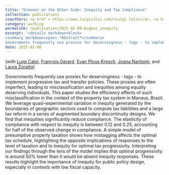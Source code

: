 ```yaml
---
title: "Greener on the Other Side: Inequity and Tax Compliance"
collection: publications
coauthors: <a href = https://www.luigicaloi.com/>Luigi Caloi</a>, <a href = https://sites.google.com/site/fransgerard/home>Fran&ccedil;ois Gerard</a>, <a href = https://sites.google.com/view/epkresch/home>Evan Plous Kresch</a>,   <a href = https://joananaritomi.com/>Joana Naritomi</a>, and <a href = https://blogs.worldbank.org/en/team/l/laura-de-castro-zoratto>Laura Zoratto</a>
category: working
permalink: /publication/2025-02-08-bcgknz_inequity
excerpt: '<details markdown=block>
<summary markdown=span> *Abstract*</summary> 
Governments frequently use proxies for deservingness - tags - to implement progressive tax and transfer policies. These proxies are often imperfect, leading to misclassification and inequities among equally deserving individuals. This paper studies the efficiency effects of such misclassification in the context of the property tax system in Manaus, Brazil. We leverage quasi-experimental variation in inequity generated by the boundaries of geographic sectors used to compute tax liabilities and a large tax reform in a series of augmented boundary discontinuity designs. We find that inequities significantly reduce compliance. The elasticity of compliance with respect to inequity is between 0.12 and 0.25, accounting for half of the observed change in compliance. A simple model of presumptive property taxation shows how mistagging affects the optimal tax schedule, highlighting the opposite implications of responses to the level of taxation and to inequity for optimal tax progressivity. Interpreting our findings through the lens of the model implies that optimal progressivity is around 50% lower than it would be absent inequity responses. These results highlight the importance of inequity for public policy design, especially in contexts with low fiscal capacity.'
date: 2025-02-08
---
```

(with [Luigi Caloi](https://www.luigicaloi.com/), [Fran&ccedil;ois Gerard](https://sites.google.com/site/fransgerard/home), [Evan Plous Kresch](https://sites.google.com/view/epkresch/home), [Joana Naritomi](https://joananaritomi.com/), and [Laura Zoratto](https://blogs.worldbank.org/en/team/l/laura-de-castro-zoratto))

 
Governments frequently use proxies for deservingness - tags - to implement progressive tax and transfer policies. These proxies are often imperfect, leading to misclassification and inequities among equally deserving individuals. This paper studies the efficiency effects of such misclassification in the context of the property tax system in Manaus, Brazil. We leverage quasi-experimental variation in inequity generated by the boundaries of geographic sectors used to compute tax liabilities and a large tax reform in a series of augmented boundary discontinuity designs. We find that inequities significantly reduce compliance. The elasticity of compliance with respect to inequity is between 0.12 and 0.25, accounting for half of the observed change in compliance. A simple model of presumptive property taxation shows how mistagging affects the optimal tax schedule, highlighting the opposite implications of responses to the level of taxation and to inequity for optimal tax progressivity. Interpreting our findings through the lens of the model implies that optimal progressivity is around 50% lower than it would be absent inequity responses. These results highlight the importance of inequity for public policy design, especially in contexts with low fiscal capacity.
